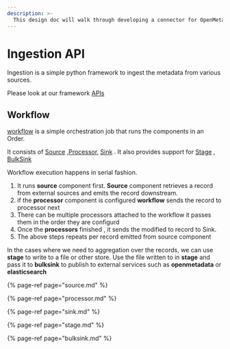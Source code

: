 ```yaml
---
description: >-
  This design doc will walk through developing a connector for OpenMetadata
---
```



# Ingestion API

Ingestion is a simple python framework to ingest the metadata from various sources.

Please look at our framework [APIs](https://github.com/open-metadata/OpenMetadata/tree/main/ingestion/src/metadata/ingestion/api)


## Workflow

[workflow](https://github.com/open-metadata/OpenMetadata/blob/main/ingestion/src/metadata/ingestion/api/workflow.py) is a simple orchestration job that runs the components in an Order.

It consists of [Source](./source.md) ,[Processor](./processor.md), [Sink](./sink.md) .  It also provides support for [Stage](./stage.md) , [BulkSink](./bulksink.md)

Workflow execution happens in serial fashion.

1. It runs **source** component first. **Source** component retrieves a record from external sources and emits the record downstream. 
2. if the **processor** component is configured **workflow** sends the record to processor next
3. There can be multiple processors attached to the workflow it passes them in the order they are configurd
4. Once the **processors** finished , it sends the modified to record to Sink. 
5. The above steps repeats per record emitted from source component

In the cases where we need to aggregation over the records, we can use **stage** to write to a file or other store. Use the file written to in **stage** and pass it to **bulksink** to publish to external services such as **openmetadata** or **elasticsearch**



{% page-ref page="source.md" %}

{% page-ref page="processor.md" %}

{% page-ref page="sink.md" %}

{% page-ref page="stage.md" %}

{% page-ref page="bulksink.md" %}





